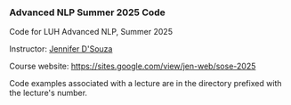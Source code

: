 ### Advanced NLP Summer 2025 Code

Code for LUH Advanced NLP, Summer 2025

Instructor: [Jennifer D'Souza](https://sites.google.com/view/jen-web/)

Course website: https://sites.google.com/view/jen-web/sose-2025

Code examples associated with a lecture are in the directory prefixed with the lecture's number.